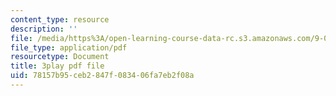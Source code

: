 ```yaml
---
content_type: resource
description: ''
file: /media/https%3A/open-learning-course-data-rc.s3.amazonaws.com/9-00sc-introduction-to-psychology-fall-2011/78157b95ceb2847f083406fa7eb2f08a_QvK6YdFKMY8.pdf
file_type: application/pdf
resourcetype: Document
title: 3play pdf file
uid: 78157b95-ceb2-847f-0834-06fa7eb2f08a
---
```

